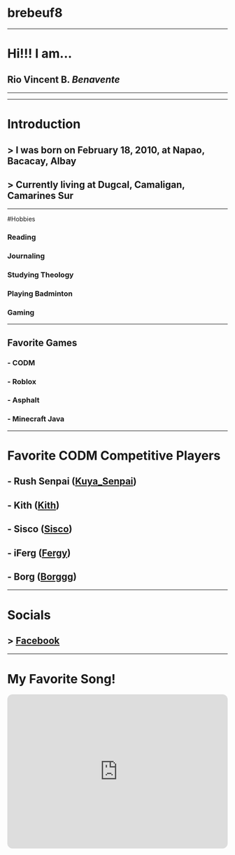 # brebeuf8
---
# Hi!!! I am...
## Rio Vincent B. *Benavente*
---
---
# Introduction
## > I was born on February 18, 2010, at Napao, Bacacay, Albay
## > Currently living at Dugcal, Camaligan, Camarines Sur
---
#Hobbies
### Reading
### Journaling
### Studying Theology 
### Playing Badminton
### Gaming
---
## Favorite Games
### - CODM
### - Roblox
### - Asphalt
### - Minecraft Java
---
# Favorite CODM Competitive Players
## - Rush Senpai ([Kuya_Senpai](https://www.youtube.com/channel/UCzuCPikQcGeh_fMn97EwYWw))
## - Kith ([Kith](https://www.youtube.com/c/KithCODM))
## - Sisco ([Sisco](https://www.youtube.com/@Siscoo))
## - iFerg ([Fergy](https://www.youtube.com/@iFerg))
## - Borg ([Borggg](https://www.youtube.com/@borg.gggggg))
---
# Socials
## > [Facebook](https://www.facebook.com)
---
# My Favorite Song!
<iframe style="border-radius:12px" src="https://open.spotify.com/embed/track/5LrN7yUQAzvthd4QujgPFr?utm_source=generator" width="100%" height="352" frameBorder="0" allowfullscreen="" allow="autoplay; clipboard-write; encrypted-media; fullscreen; picture-in-picture" loading="lazy"></iframe>
